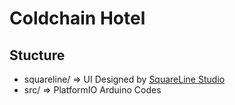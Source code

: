 # Coldchain Hotel

## Stucture
- squareline/ => UI Designed by [SquareLine Studio](https://squareline.io/)
- src/ => PlatformIO Arduino Codes

